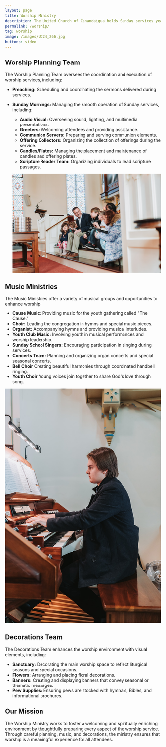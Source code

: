 ```yaml
---
layout: page
title: Worship Ministry
description: The United Church of Canandaigua holds Sunday services year-round, with two services at 8:45 AM and 11:00 AM from fall to spring, and a single service at 9:30 AM during the summer months. Services feature a traditional format, including hymn singing accompanied by the pipe organ and a 20-minute sermon. Children's time is included, and nursery care is available for infants through 5-year-olds.
permalink: /worship/
tag: worship
image: /images/UC24_266.jpg
buttons: video
---
```


## Worship Planning Team

The Worship Planning Team oversees the coordination and execution of worship services, including:

- **Preaching:** Scheduling and coordinating the sermons delivered during services.
- **Sunday Mornings:** Managing the smooth operation of Sunday services, including:
  - **Audio Visual:** Overseeing sound, lighting, and multimedia presentations.
  - **Greeters:** Welcoming attendees and providing assistance.
  - **Communion Servers:** Preparing and serving communion elements.
  - **Offering Collectors:** Organizing the collection of offerings during the service.
  - **Candles/Plates:** Managing the placement and maintenance of candles and offering plates.
  - **Scripture Reader Team:** Organizing individuals to read scripture passages.

  ![Worship](/images/UC24_274.jpg)

## Music Ministries

The Music Ministries offer a variety of musical groups and opportunities to enhance worship:

- **Cause Music:** Providing music for the youth gathering called "The Cause."
- **Choir:** Leading the congregation in hymns and special music pieces.
- **Organist:** Accompanying hymns and providing musical interludes.
- **Youth Club Music:** Involving youth in musical performances and worship leadership.
- **Sunday School Singers:** Encouraging participation in singing during services.
- **Concerts Team:** Planning and organizing organ concerts and special seasonal concerts.
- **Bell Choir** Creating beautiful harmonies through coordinated handbell ringing.
- **Youth Choir** Young voices join together to share God's love through song.

![Adult Team](/images/UC24_209.jpg)

## Decorations Team

The Decorations Team enhances the worship environment with visual elements, including:

- **Sanctuary:** Decorating the main worship space to reflect liturgical seasons and special occasions.
- **Flowers:** Arranging and placing floral decorations.
- **Banners:** Creating and displaying banners that convey seasonal or thematic messages.
- **Pew Supplies:** Ensuring pews are stocked with hymnals, Bibles, and informational brochures.

## Our Mission

The Worship Ministry works to foster a welcoming and spiritually enriching environment by thoughtfully preparing every aspect of the worship service. Through careful planning, music, and decorations, the ministry ensures that worship is a meaningful experience for all attendees.




